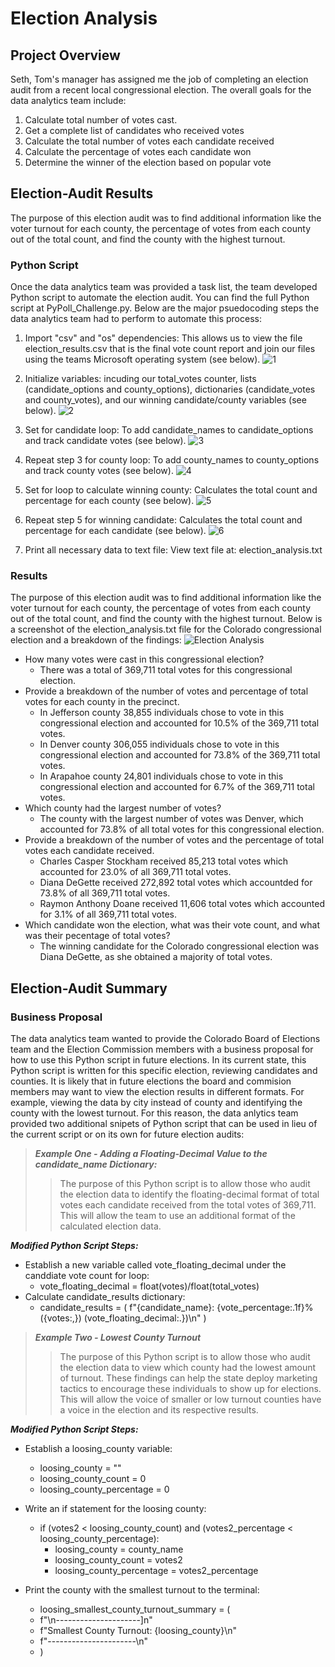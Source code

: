 # Election Analysis #

## Project Overview ##

Seth, Tom's manager has assigned me the job of completing an election audit from a recent local congressional election.
The overall goals for the data analytics team include:

1. Calculate total number of votes cast.
2. Get a complete list of candidates who received votes
3. Calculate the total number of votes each candidate received
4. Calculate the percentage of votes each candidate won
5. Determine the winner of the election based on popular vote


## Election-Audit Results ##

The purpose of this election audit was to find additional information like the voter turnout for each county, the percentage of votes from each county out of the total count, and find the county with the highest turnout.

### Python Script ###

Once the data analytics team was provided a task list, the team developed Python script to automate the election audit. You can find the full Python script at PyPoll_Challenge.py. Below are the major psuedocoding steps the data analytics team had to perform to automate this process:

1. Import "csv" and "os" dependencies: This allows us to view the file election_results.csv that is the final vote count report and join our files using the teams Microsoft operating system (see below).
![1](https://github.com/salvamike/Election_Analysis/blob/main/1.png)

2. Initialize variables: incuding our total_votes counter, lists (candidate_options and county_options), dictionaries (candidate_votes and county_votes), and our winning candidate/county variables (see below).
![2](https://github.com/salvamike/Election_Analysis/blob/main/2.png)

3. Set for candidate loop: To add candidate_names to candidate_options and track candidate votes (see below).
![3](https://github.com/salvamike/Election_Analysis/blob/main/3.png)

4. Repeat step 3 for county loop: To add county_names to county_options and track county votes (see below).
![4](https://github.com/salvamike/Election_Analysis/blob/main/4.png)

5. Set for loop to calculate winning county: Calculates the total count and percentage for each county (see below).
![5](https://github.com/salvamike/Election_Analysis/blob/main/5.png)

6. Repeat step 5 for winning candidate: Calculates the total count and percentage for each candidate (see below).
![6](https://github.com/salvamike/Election_Analysis/blob/main/6.png)

7. Print all necessary data to text file: View text file at: election_analysis.txt


### Results ###

The purpose of this election audit was to find additional information like the voter turnout for each county, the percentage of votes from each county out of the total count, and find the county with the highest turnout.
Below is a screenshot of the election_analysis.txt file for the Colorado congressional election and a breakdown of the findings:
![Election Analysis](https://github.com/salvamike/Election_Analysis/blob/main/election%20result%20txt%20image.png)

* How many votes were cast in this congressional election?
    * There was a total of 369,711 total votes for this congressional election.
* Provide a breakdown of the number of votes and percentage of total votes for each county in the precinct.
    * In Jefferson county 38,855 individuals chose to vote in this congressional election and accounted for 10.5% of the 369,711 total votes.
    * In Denver county 306,055 individuals chose to vote in this congressional election and accounted for 73.8% of the 369,711 total votes.
    * In Arapahoe county 24,801 individuals chose to vote in this congressional election and accounted for 6.7% of the 369,711 total votes.
* Which county had the largest number of votes?
    * The county with the largest number of votes was Denver, which accounted for 73.8% of all total votes for this congressional election.
* Provide a breakdown of the number of votes and the percentage of total votes each candidate received.
    * Charles Casper Stockham received 85,213 total votes which accounted for 23.0% of all 369,711 total votes.
    * Diana DeGette received 272,892 total votes which accountded for 73.8% of all 369,711 total votes.
    * Raymon Anthony Doane received 11,606 total votes which accounted for 3.1% of all 369,711 total votes.
* Which candidate won the election, what was their vote count, and what was their pecentage of total votes?
    * The winning candidate for the Colorado congressional election was Diana DeGette, as she obtained a majority of total votes.

## Election-Audit Summary ##

### Business Proposal ###
The data analytics team wanted to provide the Colorado Board of Elections team and the Election Commission members with a business proposal for how to use this Python script in future elections. In its current state, this Python script is written for this specific election, reviewing candidates and counties. It is likely that in future elections the board and commision members may want to view the election results in different formats. For example, viewing the data by city instead of county and identifying the county with the lowest turnout. For this reason, the data anlytics team provided two additional snipets of Python script that can be used in lieu of the current script or on its own for future election audits:

> ***Example One - Adding a Floating-Decimal Value to the candidate_name Dictionary:***
>> The purpose of this Python script is to allow those who audit the election data to identify the floating-decimal format of total votes each candidate received from the total votes of 369,711. This will allow the team to use an additional format of the calculated election data.

***Modified Python Script Steps:***

* Establish a new variable called vote_floating_decimal under the canddiate vote count for loop:
   * vote_floating_decimal = float(votes)/float(total_votes)
* Calculate candidate_results dictionary:
   * candidate_results = (
f"{candidate_name}: {vote_percentage:.1f}% ({votes:,}) (vote_floating_decimal:.})\n"
)

> ***Example Two - Lowest County Turnout***
>> The purpose of this Python script is to allow those who audit the election data to view which county had the lowest amount of turnout. These findings can help the state deploy marketing tactics to encourage these individuals to show up for elections. This will allow the voice of smaller or low turnout counties have a voice in the election and its respective results.

***Modified Python Script Steps:***

* Establish a loosing_county variable:
   * loosing_county = ""
   * loosing_county_count = 0
   * loosing_county_percentage = 0

* Write an if statement for the loosing county:
   * if (votes2 < loosing_county_count) and (votes2_percentage < loosing_county_percentage):
      * loosing_county = county_name
      * loosing_county_count = votes2
      * loosing_county_percentage = votes2_percentage
* Print the county with the smallest turnout to the terminal:
   * loosing_smallest_county_turnout_summary = (
   * f"\n---------------------]n"
   * f"Smallest County Turnout: {loosing_county}\n"
   * f"----------------------\n"
   * )
